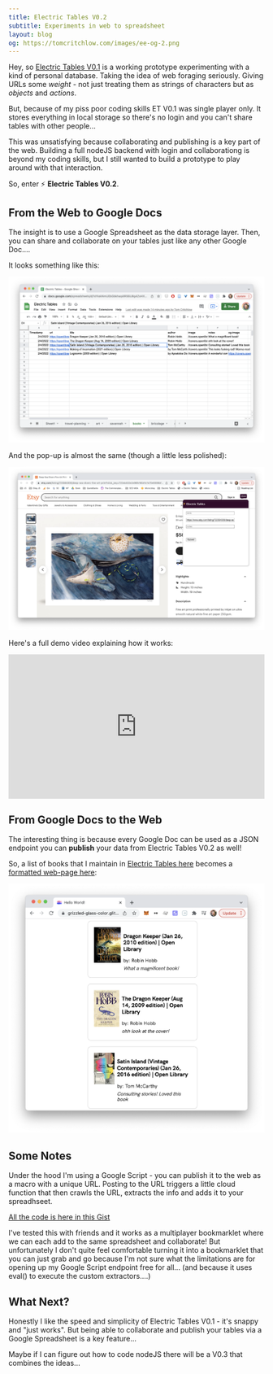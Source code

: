 ```yaml
---
title: Electric Tables V0.2
subtitle: Experiments in web to spreadsheet
layout: blog
og: https://tomcritchlow.com/images/ee-og-2.png
---
```


Hey, so [Electric Tables V0.1](https://tomcritchlow.com/2022/01/26/electric-tables/) is a working prototype experimenting with a kind of personal database. Taking the idea of web foraging seriously. Giving URLs some *weight* - not just treating them as strings of characters but as *objects* and *actions*.

But, because of my piss poor coding skills ET V0.1 was single player only. It stores everything in local storage so there's no login and you can't share tables with other people...

This was unsatisfying because collaborating and publishing is a key part of the web. Building a full nodeJS backend with login and collaborationg is beyond my coding skills, but I still wanted to build a prototype to play around with that interaction.

So, enter ⚡ **Electric Tables V0.2**.

## From the Web to Google Docs

The insight is to use a Google Spreadsheet as the data storage layer. Then, you can share and collaborate on your tables just like any other Google Doc....

It looks something like this:

![](/images/ee-2-sheet.png)

And the pop-up is almost the same (though a little less polished):

![](/images/ee-2-popup.png)

Here's a full demo video explaining how it works:

<div style="position: relative; padding-bottom: 56.25%; height: 0;"><iframe style="position: absolute; top: 0; left: 0; width: 100%; height: 100%; border: 0;" src="https://www.tella.tv/video/ckz8vh1p9000209ml7mz456tw/embed" allowfullscreen allowtransparency></iframe></div>

## From Google Docs to the Web

The interesting thing is because every Google Doc can be used as a JSON endpoint you can **publish** your data from Electric Tables V0.2 as well!

So, a list of books that I maintain in [Electric Tables here](https://docs.google.com/spreadsheets/d/1sYkskNmUEbGbkhaq4IRS6U8g4ZoHXJZi1aHtilkCc9s/edit#gid=286485334) becomes a [formatted web-page here](https://grizzled-glass-color.glitch.me/):

![](/images/ee-2-glitch.png)

## Some Notes

Under the hood I'm using a Google Script - you can publish it to the web as a macro with a unique URL. Posting to the URL triggers a little cloud function that then crawls the URL, extracts the info and adds it to your spreadhseet.

[All the code is here in this Gist](https://gist.github.com/tomcritchlow/cbb06a9298fb6cc0804372552fda1f96)

I've tested this with friends and it works as a multiplayer bookmarklet where we can each add to the same spreadsheet and collaborate! But unfortunately I don't quite feel comfortable turning it into a bookmarklet that you can just grab and go because I'm not sure what the limitations are for opening up my Google Script endpoint free for all... (and because it uses eval() to execute the custom extractors....)

## What Next?

Honestly I like the speed and simplicity of Electric Tables V0.1 - it's snappy and "just works". But being able to collaborate and publish your tables via a Google Spreadsheet is a key feature...

Maybe if I can figure out how to code nodeJS there will be a V0.3 that combines the ideas...

